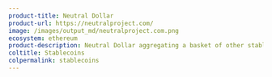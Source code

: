 ```yaml
---
product-title: Neutral Dollar
product-url: https://neutralproject.com/
image: /images/output_md/neutralproject.com.png
ecosystem: ethereum
product-description: Neutral Dollar aggregating a basket of other stablecoins and generates a lower volatility token with a more subdued risk profile. [Interview with  Neutral Dollar](/neutral).
coltitle: Stablecoins
colpermalink: stablecoins
---
```

